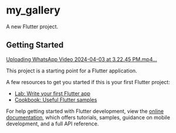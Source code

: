 # my_gallery

A new Flutter project.

## Getting Started
[Uploading WhatsApp Video 2024-04-03 at 3.22.45 PM.mp4…](https://github.com/marcoeskander/My-Gellary/assets/150383560/a6f77103-5b6a-46d0-85c8-ab2b292335c5)

This project is a starting point for a Flutter application.

A few resources to get you started if this is your first Flutter project:

- [Lab: Write your first Flutter app](https://docs.flutter.dev/get-started/codelab)
- [Cookbook: Useful Flutter samples](https://docs.flutter.dev/cookbook)

For help getting started with Flutter development, view the
[online documentation](https://docs.flutter.dev/), which offers tutorials,
samples, guidance on mobile development, and a full API reference.

